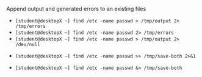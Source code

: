 Append output and generated errors to an existing files

* `[student@desktopX ~] find /etc -name passwd > /tmp/output 2> /tmp/errors`
* `[student@desktopX ~] find /etc -name passwd 2> /tmp/errors`
* `[student@desktopX ~] find /etc -name passwd > /tmp/output 2> /dev/null`
+ `[student@desktopX ~] find /etc -name passwd >> /tmp/save-both 2>&1`
* `[student@desktopX ~] find /etc -name passwd &> /tmp/save-both`
